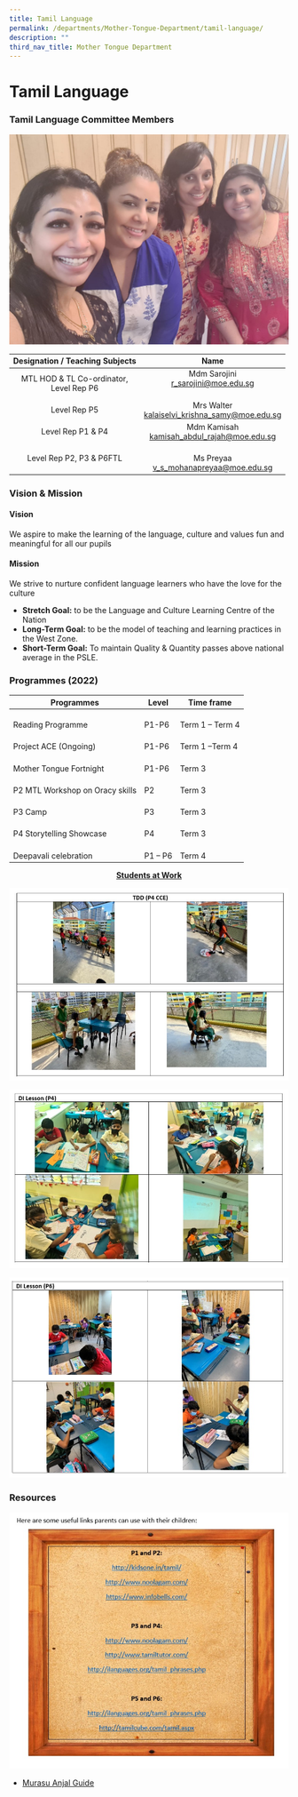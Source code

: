 ```yaml
---
title: Tamil Language
permalink: /departments/Mother-Tongue-Department/tamil-language/
description: ""
third_nav_title: Mother Tongue Department
---
```

# Tamil Language

### Tamil Language Committee Members

![](/images/Departments/Mother%20Tongue%20Department/Tamil/Tamil%20Dept%202022.jpeg)

|       Designation / Teaching Subjects       |                         Name                         |
|:-------------------------------------------:|:----------------------------------------------------:|
| MTL HOD & TL Co-ordinator, <br>Level Rep P6 | Mdm Sarojini <br>[r_sarojini@moe.edu.sg](mailto:r_sarojini@moe.edu.sg)<br><br>       |
|                 Level Rep P5                | Mrs Walter<br>[kalaiselvi_krishna_samy@moe.edu.sg](mailto:kalaiselvi_krishna_samy@moe.edu.sg)<br> |
|               Level Rep P1 & P4             |  Mdm Kamisah<br>[kamisah_abdul_rajah@moe.edu.sg](mailto:kamisah_abdul_rajah@moe.edu.sg)<br>   |
|           Level Rep P2, P3 & P6FTL          |      <br>Ms Preyaa<br>[v_s_mohanapreyaa@moe.edu.sg](mailto:v_s_mohanapreyaa@moe.edu.sg)    |

### Vision & Mission

#### Vision

We aspire to make the learning of the language, culture and values fun and meaningful for all our pupils  
  
#### Mission  
We strive to nurture confident language learners who have the love for the culture  

*   **Stretch Goal:** to be the Language and Culture Learning Centre of the Nation
*   **Long-Term Goal:** to be the model of teaching and learning practices in the West Zone.
*   **Short-Term Goal:** To maintain Quality & Quantity passes above national average in the PSLE.

### Programmes (2022)

|                Programmes                |      Level      |      Time frame      |
|----------------------------------------|---------------|--------------------|
|  <br>Reading Programme<br>               |  <br>P1-P6      |  <br>Term 1 – Term 4 |
|  <br>Project ACE (Ongoing)<br>           |  <br>P1-P6      |  <br>Term 1 –Term 4  |
|  <br>Mother Tongue Fortnight             |  <br>P1-P6<br>  |  <br>Term 3          |
|  <br>P2 MTL Workshop on Oracy skills<br> |  <br>P2         |  <br>Term 3          |
|  <br>P3 Camp<br>                         |  <br>P3<br>     |  <br>Term 3          |
|  <br>P4 Storytelling Showcase<br>        |  <br>P4         |  <br>Term 3          |
|  <br>Deepavali celebration<br>           |  <br>P1 – P6    |  <br>Term 4          |

<p style="text-align: center;"><b><u>Students at Work</u></b></p>

![](/images/Departments/Mother%20Tongue%20Department/Tamil/TD1.jpg)

![](/images/Departments/Mother%20Tongue%20Department/Tamil/TD2.jpg)

![](/images/Departments/Mother%20Tongue%20Department/Tamil/TD3.jpg)

### Resources

![](/images/Departments/Mother%20Tongue%20Department/Tamil/tamil%20resources.jpg)

* <a href="/files/Departments/Mother%20Tongue/MurasuAnjal.pdf" target="_blank">Murasu Anjal Guide</a>